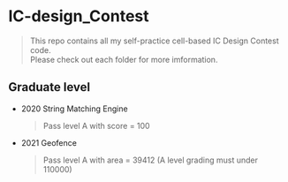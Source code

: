 # IC-design_Contest
> This repo contains all my self-practice cell-based IC Design Contest code.  
> Please check out each folder for more imformation.
## Graduate level 
- 2020 String Matching Engine
  > Pass level A with score = 100  
- 2021 Geofence  
  > Pass level A with area = 39412 (A level grading must under 110000)    
